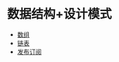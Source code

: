 # 数据结构+设计模式

* [数组](/数据结构+设计模式/数据结构/数组/README.md)
* [链表](/数据结构+设计模式/数据结构/链表/README.md)
* [发布订阅](/数据结构+设计模式/设计模式/发布订阅/README.md)

